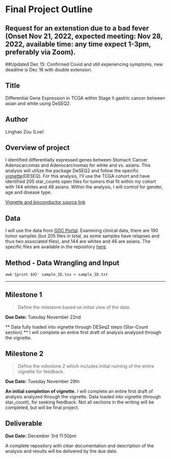 # Final Project Outline

## Request for an extenstion due to a bad fever (Onset Nov 21, 2022, expected meeting: Nov 28, 2022, available time: any time expect 1-3pm, preferably via Zoom).

##Updated Dec 15: Confirmed Covid and still experiencing symptoms, new deadline is Dec 16 with double extension.

## Title
Differential Gene Expression in TCGA within Stage II gastric cancer between asian and white using DeSEQ2.

## Author
Linghao Zou (Loe)

## Overview of project

I identified differentially expressed genes between Stomach Cancer Adenocarcomas and Adenocarcinomas for white and vs. asians. This analysis will utilize the package DeSEQ2 and follow the specific [vignette](http://bioconductor.org/packages/release/bioc/vignettes/DESeq2/inst/doc/DESeq2.html)(DESEQ). For this analysis, I'll use the TCGA cohort and have identified 205 star_counts open files for tumors that fit within my cohort with 144 whites and 46 asians. Within the analysis, I will control for gender, age and disease type.

[Vignette and bioconductor source link](http://bioconductor.org/packages/release/bioc/vignettes/DESeq2/inst/doc/DESeq2.html)

## Data

I will use the data from [GDC Portal](https://portal.gdc.cancer.gov/repository). Examining clinical data, there are 190 tumor samples (but 205 files in total, as some samples have relapses and thus two associated files), and 144 are whites and 46 are asians. The specific files are available in the repository [here](https://github.com/Loe-zou/Final-Project/blob/main/clinical.tsv).

## Method - Data Wrangling and Input

```{bash}
awk'{print $4}' sample_ID.tsv > sample_ID.txt
```









*********

## Milestone 1

> Define the milestone based on initial view of the data.

**Due Date:** Tuesday November 22nd

** Data fully loaded into vignette through DESeq2 steps (Star-Count section) ** I will complete an entire first draft of analysis analyzed through the vignette.


## Milestone 2

> Define the milestone 2 which includes initial running of the entire vignette for feedback.

**Due Date:** Tuesday November 29th

**An initial completion of vignette.** I will complete an entire first draft of analysis analyzed through the vignette. Data loaded into vignette (through star_count), for seeking feedback.  Not all sections in the writing will be completed, but will be final project.


## Deliverable

**Due Date:** December 3rd 11:50pm

A complete repository with clear documentation and description of the analysis and results will be delivered by the due date.
